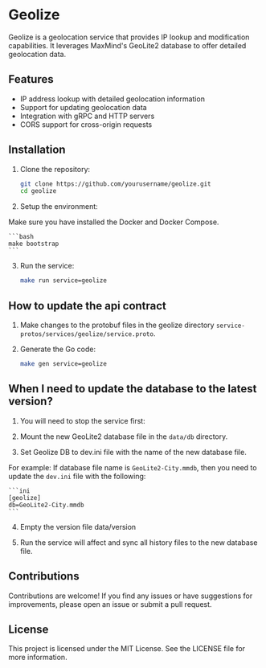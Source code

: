 # Geolize

Geolize is a geolocation service that provides IP lookup and modification capabilities. It leverages MaxMind's GeoLite2 database to offer detailed geolocation data.

## Features

- IP address lookup with detailed geolocation information
- Support for updating geolocation data
- Integration with gRPC and HTTP servers
- CORS support for cross-origin requests

## Installation

1. Clone the repository:

   ```bash
   git clone https://github.com/yourusername/geolize.git
   cd geolize

2. Setup the environment:
    
Make sure you have installed the Docker and Docker Compose.
    
    ```bash
    make bootstrap
    ```

3. Run the service:
    
    ```bash
    make run service=geolize
    ```

## How to update the api contract

1. Make changes to the protobuf files in the geolize directory `service-protos/services/geolize/service.proto`.

2. Generate the Go code:
   
    ```bash
    make gen service=geolize
    ```
## When I need to update the database to the latest version?

1. You will need to stop the service first:

2. Mount the new GeoLite2 database file in the `data/db` directory.

3. Set Geolize DB to dev.ini file with the name of the new database file.

For example: If database file name is `GeoLite2-City.mmdb`, then you need to update the `dev.ini` file with the following:
    
    ```ini
    [geolize]
    db=GeoLite2-City.mmdb
    ```

4. Empty the version file data/version

5. Run the service will affect and sync all history files to the new database file.

## Contributions
Contributions are welcome! If you find any issues or have suggestions for improvements, please open an issue or submit a pull request.

## License
This project is licensed under the MIT License. See the LICENSE file for more information.
